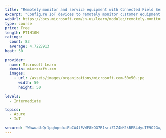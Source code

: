 ```yaml
---
title: "Remotely monitor and service equipment with Connected Field Service for Dynamics 365 and Azure IoT"
excerpt: "Configure IoT devices to remotely monitor customer equipment."
webUrl: https://docs.microsoft.com/en-us/learn/modules/remotely-monitor-and-service-customer-equipment/
type: course
price: Free
length: PT1H10M
ratings:
  count: 83
  average: 4.7228913
heat: 50

provider:
  name: Microsoft Learn
  domain: microsoft.com
  images:
    - url: /assets/images/organizations/microsoft.com-50x50.jpg
      width: 50
      height: 50

levels:
  - Intermediate

topics:
  - Azure
  - IoT

secured: "WhwuaUcQr1pqhqndxiPbCA4lPvWF8kOG7R1sriZ1Z4NM2kBEB4dyuTE9O2Gx/Yrzpe6dKDm2X1gnBxYPg3GMy2al9pgG7CCrW6A//lfWBm1vYW/ARSwsCxpqV9puIAo9fyHxLZk9ZTTcAZ9hKNlnqi5IhK5g5yp4gxv/e1Uk2csQTBP2tScA4DrNkkxEaINVubAsOR20ODcNuKRvIVLX2X2m2EkxvUUHgB5OgDIUZirsKrHvwSs4eQEr0e1J/tTFwAui4BdJpcksVVWMdbaaNjrlQgNAOCzfx0pr/Nx0ZJeyoTApdeprtDOBFbDLrLGdcfEg70aI0bXXjQ9UsSNlwARXz+/kXU0PFVdcN5PgNp3s1wiVj1NnSNJjGOG1Wkeyq+N92dC+lDvM5GEcNyCkb+9LZ7t2J+CDCn5m6cohbsw=;vnGqdsCltZs3vbopWThSSw=="
---
```


